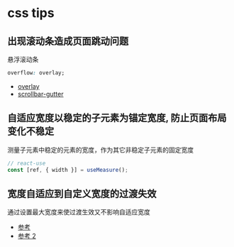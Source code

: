 # css tips

## 出现滚动条造成页面跳动问题

悬浮滚动条

```css
overflow: overlay;
```

- [overlay](https://segmentfault.com/a/1190000017044563)
- [scrollbar-gutter](https://www.zhangxinxu.com/wordpress/2022/01/css-scrollbar-gutter/)

## 自适应宽度以稳定的子元素为锚定宽度, 防止页面布局变化不稳定

测量子元素中稳定的元素的宽度，作为其它非稳定子元素的固定宽度

```js
// react-use
const [ref, { width }] = useMeasure();
```

## 宽度自适应到自定义宽度的过渡失效

通过设置最大宽度来使过渡生效又不影响自适应宽度

- [参考](https://blog.csdn.net/qq_43942185/article/details/125291441)
- [参考 2](https://sekin.gitbook.io/css-trick/guo-du-dong-hua/gao-du-zi-shi-ying-de-guo-du)
